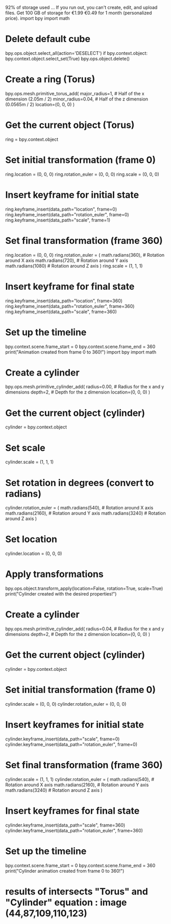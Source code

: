92% of storage used … If you run out, you can't create, edit, and upload files. Get 100 GB of storage for €1.99 €0.49 for 1 month (personalized price).
import bpy
import math
# Delete default cube
bpy.ops.object.select_all(action='DESELECT')
if bpy.context.object:
 bpy.context.object.select_set(True)
 bpy.ops.object.delete()
# Create a ring (Torus)
bpy.ops.mesh.primitive_torus_add(
 major_radius=1, # Half of the x dimension (2.05m / 2)
 minor_radius=0.04, # Half of the z dimension (0.0565m / 2)
 location=(0, 0, 0)
)


# Get the current object (Torus)
ring = bpy.context.object
# Set initial transformation (frame 0)
ring.location = (0, 0, 0)
ring.rotation_euler = (0, 0, 0)
ring.scale = (0, 0, 0)
# Insert keyframe for initial state
ring.keyframe_insert(data_path="location", frame=0)
ring.keyframe_insert(data_path="rotation_euler", frame=0)
ring.keyframe_insert(data_path="scale", frame=1)
# Set final transformation (frame 360)
ring.location = (0, 0, 0)
ring.rotation_euler = (
 math.radians(360), # Rotation around X axis
 math.radians(720), # Rotation around Y axis
 math.radians(1080) # Rotation around Z axis
)
ring.scale = (1, 1, 1)
# Insert keyframe for final state
ring.keyframe_insert(data_path="location", frame=360)
ring.keyframe_insert(data_path="rotation_euler", frame=360)
ring.keyframe_insert(data_path="scale", frame=360)
# Set up the timeline
bpy.context.scene.frame_start = 0
bpy.context.scene.frame_end = 360
print("Animation created from frame 0 to 360!")
import bpy
import math

# Create a cylinder
bpy.ops.mesh.primitive_cylinder_add(
 radius=0.00, # Radius for the x and y dimensions
 depth=2, # Depth for the z dimension
 location=(0, 0, 0)
)
 # Get the current object (cylinder)
cylinder = bpy.context.object
# Set scale
cylinder.scale = (1, 1, 1)
# Set rotation in degrees (convert to radians)
cylinder.rotation_euler = (
 math.radians(540), # Rotation around X axis
 math.radians(2160), # Rotation around Y axis
 math.radians(3240) # Rotation around Z axis
)
# Set location
cylinder.location = (0, 0, 0)
# Apply transformations
bpy.ops.object.transform_apply(location=False, rotation=True, scale=True)
print("Cylinder created with the desired properties!")

# Create a cylinder
bpy.ops.mesh.primitive_cylinder_add(
 radius=0.04, # Radius for the x and y dimensions
 depth=2, # Depth for the z dimension
 location=(0, 0, 0)
)
# Get the current object (cylinder)
cylinder = bpy.context.object
# Set initial transformation (frame 0)
cylinder.scale = (0, 0, 0)
cylinder.rotation_euler = (0, 0, 0)
# Insert keyframes for initial state
cylinder.keyframe_insert(data_path="scale", frame=0)
cylinder.keyframe_insert(data_path="rotation_euler", frame=0)
# Set final transformation (frame 360)
cylinder.scale = (1, 1, 1)
cylinder.rotation_euler = (
 math.radians(540), # Rotation around X axis
 math.radians(2160), # Rotation around Y axis
 math.radians(3240) # Rotation around Z axis
)
# Insert keyframes for final state
cylinder.keyframe_insert(data_path="scale", frame=360)
cylinder.keyframe_insert(data_path="rotation_euler", frame=360)
# Set up the timeline
bpy.context.scene.frame_start = 0
bpy.context.scene.frame_end = 360
print("Cylinder animation created from frame 0 to 360!")
# results of intersects "Torus" and "Cylinder" equation : image (44,87,109,110,123)
